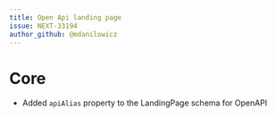 ```yaml
---
title: Open Api landing page
issue: NEXT-33194
author_github: @mdanilowicz
---
```

# Core
* Added `apiAlias` property to the LandingPage schema for OpenAPI
